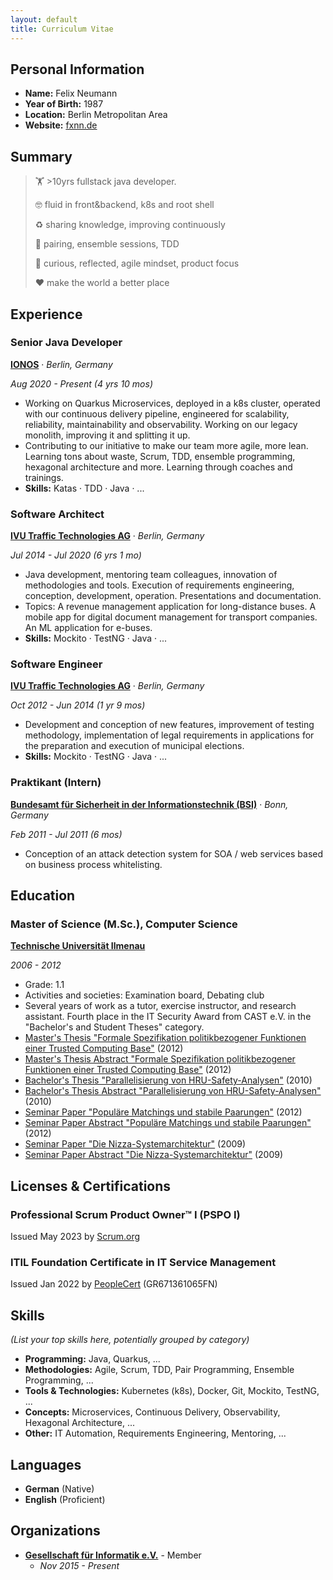 ```yaml
---
layout: default
title: Curriculum Vitae
---
```


## Personal Information

* **Name:** Felix Neumann
* **Year of Birth:** 1987
* **Location:** Berlin Metropolitan Area
* **Website:** [fxnn.de](https://fxnn.de)

## Summary

> 🏋️ &gt;10yrs fullstack java developer.
>
> 🤓 fluid in front&backend, k8s and root shell
>
> ♻️ sharing knowledge, improving continuously
>
> 👬 pairing, ensemble sessions, TDD
>
> 💭 curious, reflected, agile mindset, product focus
>
> ❤️ make the world a better place

## Experience

### Senior Java Developer

**[IONOS](https://www.ionos.de)** · *Berlin, Germany*

*Aug 2020 - Present (4 yrs 10 mos)*

* Working on Quarkus Microservices, deployed in a k8s cluster, operated with our continuous delivery pipeline, engineered for scalability, reliability, maintainability and observability. Working on our legacy monolith, improving it and splitting it up.
* Contributing to our initiative to make our team more agile, more lean. Learning tons about waste, Scrum, TDD, ensemble programming, hexagonal architecture and more. Learning through coaches and trainings.
* **Skills:** Katas · TDD · Java · ...

### Software Architect

**[IVU Traffic Technologies AG](https://www.ivu.com)** · *Berlin, Germany*

*Jul 2014 - Jul 2020 (6 yrs 1 mo)*

* Java development, mentoring team colleagues, innovation of methodologies and tools. Execution of requirements engineering, conception, development, operation. Presentations and documentation.
* Topics: A revenue management application for long-distance buses. A mobile app for digital document management for transport companies. An ML application for e-buses.
* **Skills:** Mockito · TestNG · Java · ...

### Software Engineer

**[IVU Traffic Technologies AG](https://www.ivu.com)** · *Berlin, Germany*

*Oct 2012 - Jun 2014 (1 yr 9 mos)*

* Development and conception of new features, improvement of testing methodology, implementation of legal requirements in applications for the preparation and execution of municipal elections.
* **Skills:** Mockito · TestNG · Java · ...

### Praktikant (Intern)

**[Bundesamt für Sicherheit in der Informationstechnik (BSI)](https://www.bsi.bund.de)** · *Bonn, Germany*

*Feb 2011 - Jul 2011 (6 mos)*

* Conception of an attack detection system for SOA / web services based on business process whitelisting.

## Education

### Master of Science (M.Sc.), Computer Science

**[Technische Universität Ilmenau](https://www.tu-ilmenau.de)**

*2006 - 2012*

* Grade: 1.1
* Activities and societies: Examination board, Debating club
* Several years of work as a tutor, exercise instructor, and research assistant. Fourth place in the IT Security Award from CAST e.V. in the "Bachelor's and Student Theses" category.
* [Master's Thesis "Formale Spezifikation politikbezogener Funktionen einer Trusted Computing Base"](assets/pdf/formale-spezifikation-politikbezogener-funktionen-einer-trusted-computing-base.pdf) (2012)
* [Master's Thesis Abstract "Formale Spezifikation politikbezogener Funktionen einer Trusted Computing Base"](assets/pdf/formale-spezifikation-politikbezogener-funktionen-einer-trusted-computing-base.md) (2012)
* [Bachelor's Thesis "Parallelisierung von HRU-Safety-Analysen"](assets/pdf/parallelisierung-von-hru-safety-analysen.pdf) (2010)
* [Bachelor's Thesis Abstract "Parallelisierung von HRU-Safety-Analysen"](assets/pdf/parallelisierung-von-hru-safety-analysen.md) (2010)
* [Seminar Paper "Populäre Matchings und stabile Paarungen"](assets/pdf/populaere-matchings-und-stabile-paarungen.pdf) (2012)
* [Seminar Paper Abstract "Populäre Matchings und stabile Paarungen"](assets/pdf/populaere-matchings-und-stabile-paarungen.md) (2012)
* [Seminar Paper "Die Nizza-Systemarchitektur"](assets/pdf/die-nizza-systemarchitektur.pdf) (2009)
* [Seminar Paper Abstract "Die Nizza-Systemarchitektur"](assets/pdf/die-nizza-systemarchitektur.md) (2009)

## Licenses & Certifications

### Professional Scrum Product Owner™ I (PSPO I)

Issued May 2023 by [Scrum.org](https://www.scrum.org/certificates/965374)

### ITIL Foundation Certificate in IT Service Management

Issued Jan 2022 by [PeopleCert](https://www.peoplecert.org/for-corporations/certificate-verification-service) (GR671361065FN)

## Skills

*(List your top skills here, potentially grouped by category)*

* **Programming:** Java, Quarkus, ...
* **Methodologies:** Agile, Scrum, TDD, Pair Programming, Ensemble Programming, ...
* **Tools & Technologies:** Kubernetes (k8s), Docker, Git, Mockito, TestNG, ...
* **Concepts:** Microservices, Continuous Delivery, Observability, Hexagonal Architecture, ...
* **Other:** IT Automation, Requirements Engineering, Mentoring, ...

## Languages

* **German** (Native)
* **English** (Proficient)

## Organizations

* **[Gesellschaft für Informatik e.V.](https://gi.de)** - Member
  * *Nov 2015 - Present*
